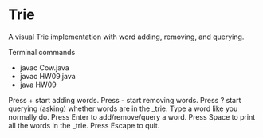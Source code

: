 # Trie
A visual Trie implementation with word adding, removing, and querying.

Terminal commands
- javac Cow.java
- javac HW09.java
- java HW09

  
Press + start adding words.
Press - start removing words.
Press ? start querying (asking) whether words are in the _trie.
Type a word like you normally do.
Press Enter to add/remove/query a word.
Press Space to print all the words in the _trie.
Press Escape to quit.
